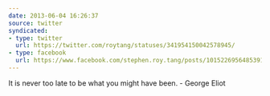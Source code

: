 ```yaml
---
date: 2013-06-04 16:26:37
source: twitter
syndicated:
- type: twitter
  url: https://twitter.com/roytang/statuses/341954150042578945/
- type: facebook
  url: https://www.facebook.com/stephen.roy.tang/posts/10152269564853912
---
```


It is never too late to be what you might have been. - George Eliot